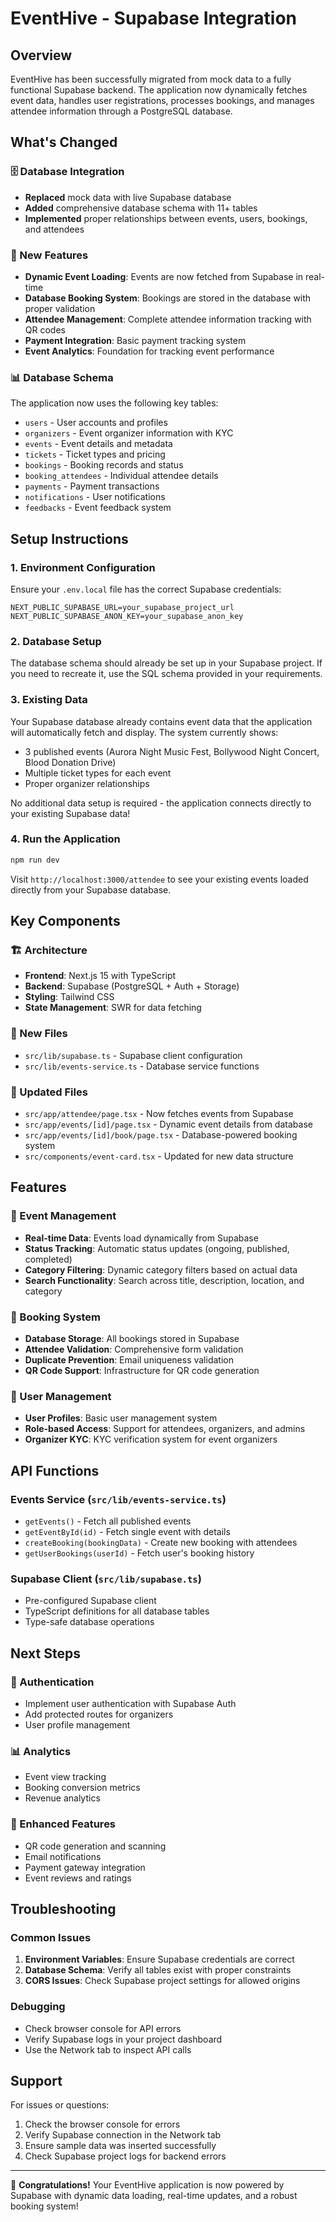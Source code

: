 # EventHive - Supabase Integration

## Overview

EventHive has been successfully migrated from mock data to a fully functional Supabase backend. The application now dynamically fetches event data, handles user registrations, processes bookings, and manages attendee information through a PostgreSQL database.

## What's Changed

### 🗄️ Database Integration
- **Replaced** mock data with live Supabase database
- **Added** comprehensive database schema with 11+ tables
- **Implemented** proper relationships between events, users, bookings, and attendees

### 🔧 New Features
- **Dynamic Event Loading**: Events are now fetched from Supabase in real-time
- **Database Booking System**: Bookings are stored in the database with proper validation
- **Attendee Management**: Complete attendee information tracking with QR codes
- **Payment Integration**: Basic payment tracking system
- **Event Analytics**: Foundation for tracking event performance

### 📊 Database Schema
The application now uses the following key tables:
- `users` - User accounts and profiles
- `organizers` - Event organizer information with KYC
- `events` - Event details and metadata
- `tickets` - Ticket types and pricing
- `bookings` - Booking records and status
- `booking_attendees` - Individual attendee details
- `payments` - Payment transactions
- `notifications` - User notifications
- `feedbacks` - Event feedback system

## Setup Instructions

### 1. Environment Configuration
Ensure your `.env.local` file has the correct Supabase credentials:
```env
NEXT_PUBLIC_SUPABASE_URL=your_supabase_project_url
NEXT_PUBLIC_SUPABASE_ANON_KEY=your_supabase_anon_key
```

### 2. Database Setup
The database schema should already be set up in your Supabase project. If you need to recreate it, use the SQL schema provided in your requirements.

### 3. Existing Data
Your Supabase database already contains event data that the application will automatically fetch and display. The system currently shows:
- 3 published events (Aurora Night Music Fest, Bollywood Night Concert, Blood Donation Drive)
- Multiple ticket types for each event
- Proper organizer relationships

No additional data setup is required - the application connects directly to your existing Supabase data!

### 4. Run the Application
```bash
npm run dev
```

Visit `http://localhost:3000/attendee` to see your existing events loaded directly from your Supabase database.

## Key Components

### 🏗️ Architecture
- **Frontend**: Next.js 15 with TypeScript
- **Backend**: Supabase (PostgreSQL + Auth + Storage)
- **Styling**: Tailwind CSS
- **State Management**: SWR for data fetching

### 📁 New Files
- `src/lib/supabase.ts` - Supabase client configuration
- `src/lib/events-service.ts` - Database service functions

### 🔄 Updated Files
- `src/app/attendee/page.tsx` - Now fetches events from Supabase
- `src/app/events/[id]/page.tsx` - Dynamic event details from database
- `src/app/events/[id]/book/page.tsx` - Database-powered booking system
- `src/components/event-card.tsx` - Updated for new data structure

## Features

### 🎫 Event Management
- **Real-time Data**: Events load dynamically from Supabase
- **Status Tracking**: Automatic status updates (ongoing, published, completed)
- **Category Filtering**: Dynamic category filters based on actual data
- **Search Functionality**: Search across title, description, location, and category

### 📝 Booking System
- **Database Storage**: All bookings stored in Supabase
- **Attendee Validation**: Comprehensive form validation
- **Duplicate Prevention**: Email uniqueness validation
- **QR Code Support**: Infrastructure for QR code generation

### 👥 User Management
- **User Profiles**: Basic user management system
- **Role-based Access**: Support for attendees, organizers, and admins
- **Organizer KYC**: KYC verification system for event organizers

## API Functions

### Events Service (`src/lib/events-service.ts`)
- `getEvents()` - Fetch all published events
- `getEventById(id)` - Fetch single event with details
- `createBooking(bookingData)` - Create new booking with attendees
- `getUserBookings(userId)` - Fetch user's booking history

### Supabase Client (`src/lib/supabase.ts`)
- Pre-configured Supabase client
- TypeScript definitions for all database tables
- Type-safe database operations

## Next Steps

### 🔐 Authentication
- Implement user authentication with Supabase Auth
- Add protected routes for organizers
- User profile management

### 📊 Analytics
- Event view tracking
- Booking conversion metrics
- Revenue analytics

### 🎨 Enhanced Features
- QR code generation and scanning
- Email notifications
- Payment gateway integration
- Event reviews and ratings

## Troubleshooting

### Common Issues

1. **Environment Variables**: Ensure Supabase credentials are correct
2. **Database Schema**: Verify all tables exist with proper constraints
3. **CORS Issues**: Check Supabase project settings for allowed origins

### Debugging
- Check browser console for API errors
- Verify Supabase logs in your project dashboard
- Use the Network tab to inspect API calls

## Support

For issues or questions:
1. Check the browser console for errors
2. Verify Supabase connection in the Network tab
3. Ensure sample data was inserted successfully
4. Check Supabase project logs for backend errors

---

🎉 **Congratulations!** Your EventHive application is now powered by Supabase with dynamic data loading, real-time updates, and a robust booking system!
